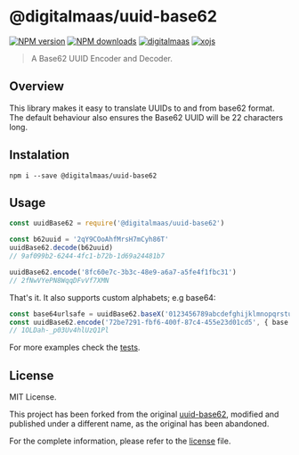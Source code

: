 @digitalmaas/uuid-base62
========================

[![NPM version][version-badge]][npm-url]
[![NPM downloads][downloads-badge]][npm-url]
[![digitalmaas][dmaas-badge]][dmaas-url]
[![xojs][xojs-badge]][xojs-url]

> A Base62 UUID Encoder and Decoder.


Overview
--------
This library makes it easy to translate UUIDs to and from base62 format. The default behaviour also ensures the Base62 UUID will be 22 characters long.


Instalation
-----------
```shell
npm i --save @digitalmaas/uuid-base62
```


Usage
-----
```javascript
const uuidBase62 = require('@digitalmaas/uuid-base62')

const b62uuid = '2qY9COoAhfMrsH7mCyh86T'
uuidBase62.decode(b62uuid)
// 9af099b2-6244-4fc1-b72b-1d69a24481b7

uuidBase62.encode('8fc60e7c-3b3c-48e9-a6a7-a5fe4f1fbc31')
// 2fNwVYePN8WqqDFvVf7XMN
```

That's it. It also supports custom alphabets; e.g base64:
```javascript
const base64urlsafe = uuidBase62.baseX('0123456789abcdefghijklmnopqrstuvwxyzABCDEFGHIJKLMNOPQRSTUVWXYZ-_')
const uuidBase62.encode('72be7291-fbf6-400f-87c4-455e23d01cd5', { base })
// 1OLDah-_p03Uv4hlUzQ1Pl
```

For more examples check the [tests](./index.tests.js).


License
-------
MIT License.

This project has been forked from the original [uuid-base62][original-project], modified and published under a different name, as the original has been abandoned.

For the complete information, please refer to the [license](./LICENSE) file.


[version-badge]: https://img.shields.io/npm/v/@digitalmaas/uuid-base62.svg?style=flat-square
[downloads-badge]: https://img.shields.io/npm/dm/@digitalmaas/uuid-base62.svg?style=flat-square
[xojs-badge]: https://img.shields.io/badge/code_style-xo-brightgreen.svg?style=flat-square
[dmaas-badge]: https://img.shields.io/badge/sponsored%20by-digitalmaas-green.svg?colorB=00CD98&style=flat-square
[npm-url]: https://www.npmjs.com/package/@digitalmaas/uuid-base62
[dmaas-url]: https://digitalmaas.com/
[xojs-url]: https://github.com/xojs/xo#readme
[original-project]: https://github.com/dmarcelino/uuid-base62
